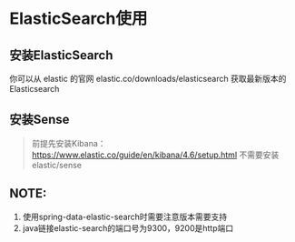 # ElasticSearch使用
## 安装ElasticSearch
你可以从 elastic 的官网 elastic.co/downloads/elasticsearch 获取最新版本的 Elasticsearch
## 安装Sense
> 前提先安装Kibana：https://www.elastic.co/guide/en/kibana/4.6/setup.html
不需要安装elastic/sense

## NOTE:
1. 使用spring-data-elastic-search时需要注意版本需要支持
2. java链接elastic-search的端口号为9300，9200是http端口